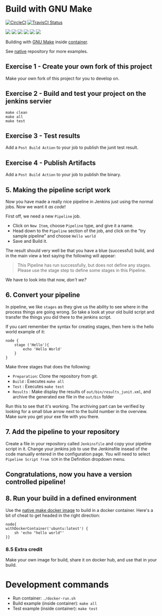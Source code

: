 # Build with GNU Make

[![CircleCI](https://circleci.com/gh/Praqma/native-example-make.png?style=shield&circle-token=df3dc5f6efbc2a267f7805f05a5e91d2878be9fd)](https://circleci.com/gh/Praqma/native-example-make)
[![TravisCI Status](https://travis-ci.org/Praqma/native-example-make.svg?branch=master)](https://travis-ci.org/Praqma/native-example-make)

![](https://img.shields.io/github/stars/praqma/native-example-make.svg)
![](https://img.shields.io/github/forks/praqma/native-example-make.svg)
![](https://img.shields.io/github/watchers/praqma/native-example-make.svg)
![](https://img.shields.io/github/tag/praqma/native-example-make.svg)
![](https://img.shields.io/github/release/praqma/native-example-make.svg)
![](https://img.shields.io/github/issues/praqma/native-example-make.svg)

Building with [GNU Make](https://www.gnu.org/software/make/) inside [container](https://hub.docker.com/r/praqma/native-make/).

See [native](https://github.com/Praqma/native) repository for more examples.

## Exercise 1 - Create your own fork of this project

Make your own fork of this project for you to develop on.

## Exercise 2 - Build and test your project on the jenkins servier

    make clean
    make all
    make test

## Exercise 3 - Test results

Add a `Post Build Action` to your job to publish the junit test result.

## Exercise 4 - Publish Artifacts

Add a `Post Build Action` to your job to publish the binary.

## 5. Making the pipeline script work
Now you have made a really nice pipeline in Jenkins just using the normal jobs.
Now we want it *as code*!

First off, we need a new `Pipeline` job.

* Click on `New Item`, choose `Pipeline` type, and give it a name.
* Head down to the `Pipeline` section of the job, and click on the "try sample pipeline" and choose `Hello world`
* Save and Build it.

The result should very well be that you have a blue (successful) build, and in the main view a text saying the following will appear:

>This Pipeline has run successfully, but does not define any stages. Please use the stage step to define some stages in this Pipeline.

We have to look into that now, *don't we?*

## 6. Convert your pipeline

In pipeline, we like `stages` as they give us the ability to see where in the process things are going wrong.
So take a look at your old build script and transfer the things you did there to the jenkins script.

If you cant remember the syntax for creating stages, then here is the hello world example of it:

```
node {
    stage ('Hello'){
        echo 'Hello World'
    }
}
```

Make three stages that does the following:

* `Preparation`: Clone the repository from git.
* `Build` : Executes `make all`
* `Test` : Executes `make test`
* `Results` :  Make  display the results of `out/bin/results_junit.xml`, and archive the generated exe file in the `out/bin` folder

Run this to see that it's working. The archiving part can be verified by looking for a small blue arrow next to the build number in the overview. Make sure you get your exe file with you there.

## 7. Add the pipeline to your repository

Create a file in your repository called `Jenkinsfile` and copy your pipeline script in it.
Change your jenkins job to use the Jenkinsfile insead of the code manually entered in the configuration page.  You will need to select `Pipeline Script from SCM` in the Definition dropdown menu.

**Congratulations, now you have a version controlled pipeline!**
-----------------

## 8. Run your build in a defined environment

Use the [native make docker image](https://hub.docker.com/r/praqma/native-make/) to build in a docker container.  Here's a bit of cheat to get headed in the right direction:

```
node{
withDockerContainer('ubuntu:latest') {
    sh 'echo "hello world"'
}}
```

### 8.5 Extra credit

Make your own image for build, share it on docker hub, and use that in your build.




# Development commands

* Run container: `./docker-run.sh`
* Build example (inside container): `make all`
* Test example (inside container): `make test`
